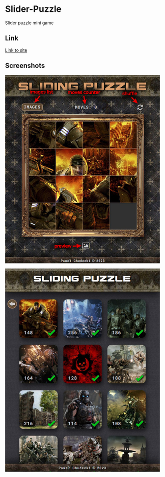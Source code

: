 # Slider-Puzzle
Slider puzzle mini game

## Link

[Link to site]([https://soulrvr29.github.io/Gears-of-War-Cinematics/](https://soulrvr29.github.io/Slider-Puzzle/)https://soulrvr29.github.io/Slider-Puzzle/)

## Screenshots

![](main-screen.jpg)

![](images-list.jpg)
